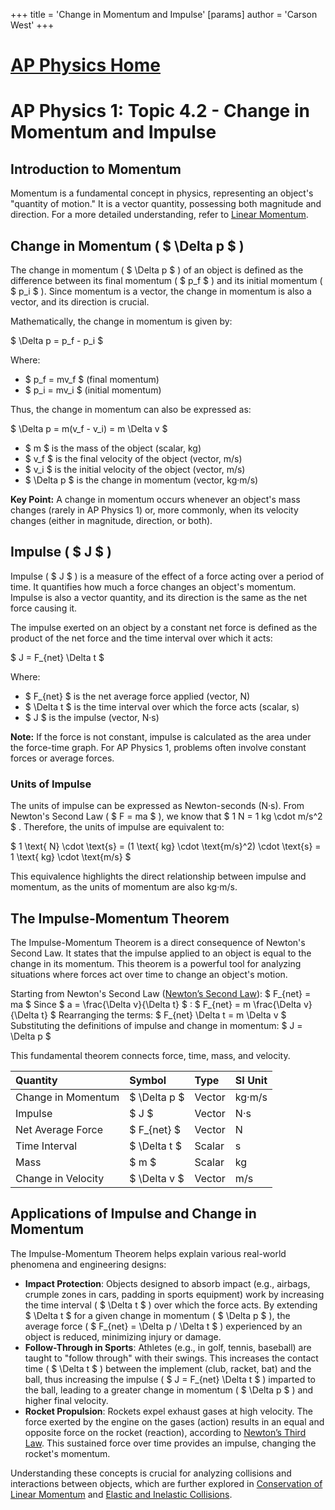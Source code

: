 +++
 title = 'Change in Momentum and Impulse'
[params]
	author = 'Carson West'
+++
# [AP Physics Home](./../ap-physics-home/)
# AP Physics 1: Topic 4.2 - Change in Momentum and Impulse

## Introduction to Momentum

Momentum is a fundamental concept in physics, representing an object's "quantity of motion." It is a vector quantity, possessing both magnitude and direction. For a more detailed understanding, refer to [Linear Momentum](./../linear-momentum/).

## Change in Momentum ( $ \Delta p $ )

The change in momentum ( $ \Delta p $ ) of an object is defined as the difference between its final momentum ( $ p_f $ ) and its initial momentum ( $ p_i $ ). Since momentum is a vector, the change in momentum is also a vector, and its direction is crucial.

Mathematically, the change in momentum is given by:

 $ 
\Delta p = p_f - p_i
 $ 

Where:
*    $ p_f = mv_f $  (final momentum)
*    $ p_i = mv_i $  (initial momentum)

Thus, the change in momentum can also be expressed as:

 $ 
\Delta p = m(v_f - v_i) = m \Delta v
 $ 

*    $ m $  is the mass of the object (scalar, kg)
*    $ v_f $  is the final velocity of the object (vector, m/s)
*    $ v_i $  is the initial velocity of the object (vector, m/s)
*    $ \Delta p $  is the change in momentum (vector, kg·m/s)

**Key Point:** A change in momentum occurs whenever an object's mass changes (rarely in AP Physics 1) or, more commonly, when its velocity changes (either in magnitude, direction, or both).

## Impulse ( $ J $ )

Impulse ( $ J $ ) is a measure of the effect of a force acting over a period of time. It quantifies how much a force changes an object's momentum. Impulse is also a vector quantity, and its direction is the same as the net force causing it.

The impulse exerted on an object by a constant net force is defined as the product of the net force and the time interval over which it acts:

 $ 
J = F_{net} \Delta t
 $ 

Where:
*    $ F_{net} $  is the net average force applied (vector, N)
*    $ \Delta t $  is the time interval over which the force acts (scalar, s)
*    $ J $  is the impulse (vector, N·s)

**Note:** If the force is not constant, impulse is calculated as the area under the force-time graph. For AP Physics 1, problems often involve constant forces or average forces.

### Units of Impulse

The units of impulse can be expressed as Newton-seconds (N·s). From Newton's Second Law ( $ F = ma $ ), we know that  $ 1 N = 1 kg \cdot m/s^2 $ . Therefore, the units of impulse are equivalent to:

 $ 
1 \text{ N} \cdot \text{s} = (1 \text{ kg} \cdot \text{m/s}^2) \cdot \text{s} = 1 \text{ kg} \cdot \text{m/s}
 $ 

This equivalence highlights the direct relationship between impulse and momentum, as the units of momentum are also kg·m/s.

## The Impulse-Momentum Theorem

The Impulse-Momentum Theorem is a direct consequence of Newton's Second Law. It states that the impulse applied to an object is equal to the change in its momentum. This theorem is a powerful tool for analyzing situations where forces act over time to change an object's motion.

Starting from Newton's Second Law ([Newton’s Second Law](./../newton’s-second-law/)):
 $ 
F_{net} = ma
 $ 
Since  $ a = \frac{\Delta v}{\Delta t} $ :
 $ 
F_{net} = m \frac{\Delta v}{\Delta t}
 $ 
Rearranging the terms:
 $ 
F_{net} \Delta t = m \Delta v
 $ 
Substituting the definitions of impulse and change in momentum:
 $ 
J = \Delta p
 $ 

This fundamental theorem connects force, time, mass, and velocity.

| Quantity                 | Symbol       | Type     | SI Unit   |
| :----------------------- | :----------- | :------- | :-------- |
| Change in Momentum       |  $ \Delta p $    | Vector   | kg·m/s    |
| Impulse                  |  $ J $           | Vector   | N·s       |
| Net Average Force        |  $ F_{net} $     | Vector   | N         |
| Time Interval            |  $ \Delta t $    | Scalar   | s         |
| Mass                     |  $ m $           | Scalar   | kg        |
| Change in Velocity       |  $ \Delta v $    | Vector   | m/s       |

## Applications of Impulse and Change in Momentum

The Impulse-Momentum Theorem helps explain various real-world phenomena and engineering designs:

*   **Impact Protection**: Objects designed to absorb impact (e.g., airbags, crumple zones in cars, padding in sports equipment) work by increasing the time interval ( $ \Delta t $ ) over which the force acts. By extending  $ \Delta t $  for a given change in momentum ( $ \Delta p $ ), the average force ( $ F_{net} = \Delta p / \Delta t $ ) experienced by an object is reduced, minimizing injury or damage.
*   **Follow-Through in Sports**: Athletes (e.g., in golf, tennis, baseball) are taught to "follow through" with their swings. This increases the contact time ( $ \Delta t $ ) between the implement (club, racket, bat) and the ball, thus increasing the impulse ( $ J = F_{net} \Delta t $ ) imparted to the ball, leading to a greater change in momentum ( $ \Delta p $ ) and higher final velocity.
*   **Rocket Propulsion**: Rockets expel exhaust gases at high velocity. The force exerted by the engine on the gases (action) results in an equal and opposite force on the rocket (reaction), according to [Newton’s Third Law](./../newton’s-third-law/). This sustained force over time provides an impulse, changing the rocket's momentum.

Understanding these concepts is crucial for analyzing collisions and interactions between objects, which are further explored in [Conservation of Linear Momentum](./../conservation-of-linear-momentum/) and [Elastic and Inelastic Collisions](./../elastic-and-inelastic-collisions/).